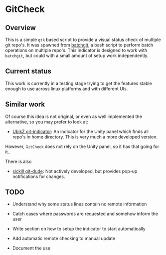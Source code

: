 # GitCheck

## Overview

This is a simple `gtk` based script to provide a visual status check of
multiple git repo's. It was spawned from
[batchgit](https://github.com/maxhebditch/batchgit), a bash script to perform
batch operations on multiple repo's. This indicator is designed to work with
`batchgit`, but could with a small amount of setup work independently. 

## Current status
This work is currently in a testing stage trying to get the features stable
enough to use across linux platforms and with different UIs. 

## Similar work

Of course this idea is not original, or even as well implemented the
alternative, so you may prefer to look at:

* [UbikZ git-indicator](https://github.com/UbikZ/git-indicator): An indicator
  for the Unity panel which finds all repo's in home directory. This is very
much a more developed version.

However, `GitCheck` does not rely on the Unity panel, so it has that going for
it..

There is also 
 
* [sickill git-dude](https://github.com/sickill/git-dude): Not actively
  developed, but provides pop-up notifications for changes.

## TODO

* Understand why some status lines contain no remote information

* Catch cases where passwords are requested and somehow inform the user

* Write section on how to setup the indicator to start automatically

* Add automatic remote checking to manual update

* Document the use  
